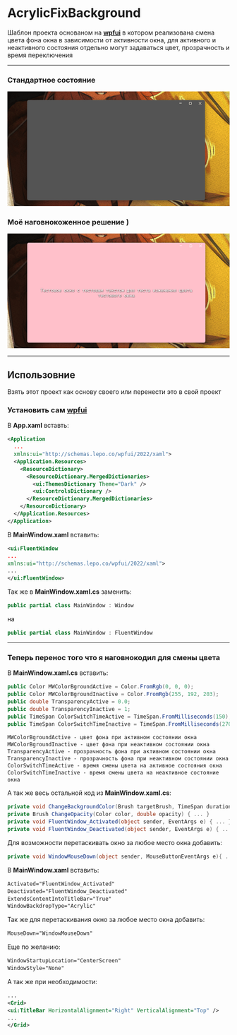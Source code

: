 # AcrylicFixBackground
Шаблон проекта основаном на **[wpfui](https://github.com/lepoco/wpfui)** в котором реализована смена цвета фона окна в зависимости от активности окна, для активного и неактивного состояния отдельно могут задаваться цвет, прозрачность и время переключения

---
### Стандартное состояние
![](https://github.com/Liis17/AcrylicFixBackground/blob/master/Files/Gif/NVIDIA_Overlay_8MuGeLrKp7.gif)
### Моё наговнокоженное решение )
![](https://github.com/Liis17/AcrylicFixBackground/blob/master/Files/Gif/NVIDIA_Overlay_AI9K89bAbp.gif)

---

## Использовние
Взять этот проект как основу своего или перенести это в свой проект 
### Установить сам **[wpfui](https://github.com/lepoco/wpfui)**

В **App.xaml** вставть:
```xml
<Application
  ...
  xmlns:ui="http://schemas.lepo.co/wpfui/2022/xaml">
  <Application.Resources>
    <ResourceDictionary>
      <ResourceDictionary.MergedDictionaries>
        <ui:ThemesDictionary Theme="Dark" />
        <ui:ControlsDictionary />
      </ResourceDictionary.MergedDictionaries>
    </ResourceDictionary>
  </Application.Resources>
</Application>
```

В **MainWindow.xaml** вставить:
   ```xml
<ui:FluentWindow
  ...
  xmlns:ui="http://schemas.lepo.co/wpfui/2022/xaml">
  ...
</ui:FluentWindow>
```

Так же в **MainWindow.xaml.cs** заменить:
```C#
public partial class MainWindow : Window
```
на
```C#
public partial class MainWindow : FluentWindow
```

---

### Теперь перенос того что я наговнокодил для смены цвета
В **MainWindow.xaml.cs** вставить:
```C#
public Color MWColorBgroundActive = Color.FromRgb(0, 0, 0); 
public Color MWColorBgroundInactive = Color.FromRgb(255, 192, 203); 
public double TransparencyActive = 0.0; 
public double TransparencyInactive = 1; 
public TimeSpan ColorSwitchTimeActive = TimeSpan.FromMilliseconds(150); 
public TimeSpan ColorSwitchTimeInactive = TimeSpan.FromMilliseconds(270); 
```
```
MWColorBgroundActive - цвет фона при активном состоянии окна
MWColorBgroundInactive - цвет фона при неактивном состоянии окна
TransparencyActive - прозрачность фона при активном состоянии окна
TransparencyInactive - прозрачность фона при неактивном состоянии окна
ColorSwitchTimeActive - время смены цвета на активное состояния окна
ColorSwitchTimeInactive - время смены цвета на неактивное состояние окна
```
А так же весь остальной код из **MainWindow.xaml.cs**:
```C#
private void ChangeBackgroundColor(Brush targetBrush, TimeSpan duration) { ... }
private Brush ChangeOpacity(Color color, double opacity) { ... }
private void FluentWindow_Activated(object sender, EventArgs e) { ... }
private void FluentWindow_Deactivated(object sender, EventArgs e) { ... }
```
Для возможности перетаскивать окно за любое место окна добавить:
```C#
private void WindowMouseDown(object sender, MouseButtonEventArgs e){ ... }
```
В **MainWindow.xaml** вставить:
```xml
Activated="FluentWindow_Activated"
Deactivated="FluentWindow_Deactivated"
ExtendsContentIntoTitleBar="True"
WindowBackdropType="Acrylic"
```
Так же для перетаскивания окно за любое место окна добавить:
```xml
MouseDown="WindowMouseDown"
```
Еще по желанию:
```xml
WindowStartupLocation="CenterScreen"
WindowStyle="None"
```
А так же при необходимости:
```xml
...
<Grid>
<ui:TitleBar HorizontalAlignment="Right" VerticalAlignment="Top" />
...
</Grid>
```
